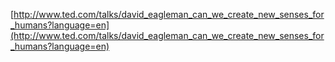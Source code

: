 [http://www.ted.com/talks/david_eagleman_can_we_create_new_senses_for_humans?language=en](http://www.ted.com/talks/david_eagleman_can_we_create_new_senses_for_humans?language=en)
